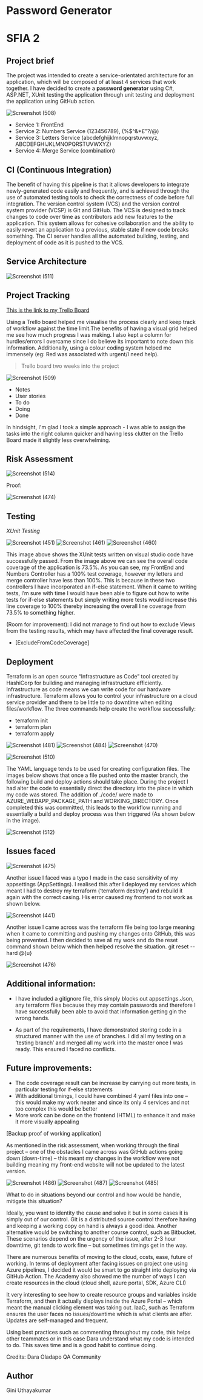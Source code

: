 # **Password Generator**
# SFIA 2

Project brief
---


The project was intended to create a service-orientated architecture for an application, which will be composed of at least 4 services that work together. I have decided to create a **password generator** using C#, ASP.NET, XUnit testing the application through unit testing and deployment the application using GitHub action.

![Screenshot (508)](https://user-images.githubusercontent.com/82108067/123120872-95209980-d43c-11eb-891a-d53ab2eababf.png)

* Service 1: FrontEnd
* Service 2: Numbers Service (123456789), (%$^&*£"?/@)
* Service 3: Letters Service (abcdefghijklmnopqrstuvwxyz, ABCDEFGHIJKLMNOPQRSTUVWXYZ)
* Service 4: Merge Service (combination)

CI (Continuous Integration)
---


The benefit of having this pipeline is that it allows developers to integrate newly-generated code easily and frequently, and is achieved through the use of automated testing tools to check the correctness of code before full integration. The version control system (VCS) and the version control system provider (VCSP) is Git and GitHub. The VCS is designed to track changes to code over time as contributors add new features to the application. This system allows for cohesive collaboration and the ability to easily revert an application to a previous, stable state if new code breaks something. The CI server handles all the automated building, testing, and deployment of code as it is pushed to the VCS.

Service Architecture
---


![Screenshot (511)](https://user-images.githubusercontent.com/82108067/123141788-aa072800-d450-11eb-9d90-a601f43bcde5.png)



**Project Tracking**
---


[This is the link to my Trello Board](https://trello.com/b/ioxDkTOo/qaproject)

Using a Trello board helped me visualise the process clearly and keep track of workflow against the time limit.The benefits of having a visual grid helped me see how much progress I was making. I also kept a column for hurdles/errors I overcame since I do believe its important to note down this information. Additionally, using a colour coding system helped me immensely (eg: Red was associated with urgent/I need help).

<!-- Blockquote -->
> Trello board two weeks into the project

![Screenshot (509)](https://user-images.githubusercontent.com/82108067/123125828-c56a3700-d440-11eb-971e-f1e8fa2e6827.png)

* Notes
* User stories
* To do
* Doing
* Done

In hindsight, I'm glad I took a simple approach - I was able to assign the tasks into the right column quicker and having less clutter on the Trello Board made it slightly less overwhelming. 



**Risk Assessment**
---

![Screenshot (514)](https://user-images.githubusercontent.com/82108067/123174074-77245a80-d477-11eb-8312-625747277ba5.png)

Proof:

![Screenshot (474)](https://user-images.githubusercontent.com/82108067/123139733-6f9c8b80-d44e-11eb-8200-3c2df512fff9.png)

**Testing**
---

*XUnit Testing*
 
![Screenshot (451)](https://user-images.githubusercontent.com/82108067/123105032-5afccb00-d42f-11eb-9f09-76c38bd071f1.png)
![Screenshot (461)](https://user-images.githubusercontent.com/82108067/123105042-5df7bb80-d42f-11eb-8d1c-c3315e000d34.png)
![Screenshot (460)](https://user-images.githubusercontent.com/82108067/123105049-605a1580-d42f-11eb-8480-ecb3f0c3e6eb.png)


This image above shows the XUnit tests written on visual studio code have successfully passed. From the image above we can see the overall code coverage of the application is 73.5%. As you can see, my FrontEnd and Numbers Controller has a 100% test coverage, however my letters and merge controller have less than 100%. This is because in these two controllers I have incorporated an if-else statement. When it came to writing tests, I’m sure with time I would have been able to figure out how to write tests for if-else statements but simply writing more tests would increase this line coverage to 100% thereby increasing the overall line coverage from 73.5% to something higher.

(Room for improvement): I did not manage to find out how to exclude Views from the testing results, which may have affected the final coverage result.
* [ExcludeFromCodeCoverage]

**Deployment**
---

Terraform is an open source “Infrastructure as Code” tool created by HashiCorp for building and managing infrastructure efficiently. Infrastructure as code means we can write code for our hardware infrastructure. Terraform allows you to control your infrastructure on a cloud service provider and there to be little to no downtime when editing files/workflow.
The three commands help create the workflow successfully:
-	terraform init
-	terraform plan
-	terraform apply



![Screenshot (481)](https://user-images.githubusercontent.com/82108067/123105517-c9418d80-d42f-11eb-9d20-caeb482d6286.png)
![Screenshot (484)](https://user-images.githubusercontent.com/82108067/123172677-5ce97d00-d475-11eb-8272-c0a1122d6d93.png)
![Screenshot (470)](https://user-images.githubusercontent.com/82108067/123140404-27ca3400-d44f-11eb-8582-e8b4168fcfb0.png)

![Screenshot (510)](https://user-images.githubusercontent.com/82108067/123140394-2567da00-d44f-11eb-9e5b-86b34220acb5.png)


The YAML language tends to be used for creating configuration files. The images below shows that once a file pushed onto the master branch, the following build and deploy actions should take place. During the project I had alter the code to essentially direct the directory into the place in which my code was stored. The addition of ./code/ were made to AZURE_WEBAPP_PACKAGE_PATH and WORKING_DIRECTORY. Once completed this was committed, this leads to the workflow running and essentially a build and deploy process was then triggered (As shown below in the image).

![Screenshot (512)](https://user-images.githubusercontent.com/82108067/123166616-84d4e280-d46d-11eb-8f63-9f2742bddc3e.png)






**Issues faced**
---

![Screenshot (475)](https://user-images.githubusercontent.com/82108067/123105231-8d0e2d00-d42f-11eb-8bab-9a747239668f.png)

Another issue I faced was a typo I made in the case sensitivity of my appsettings (AppSettings). I realised this after I deployed my services which meant I had to destroy my terraform (‘terraform destroy’) and rebuild it again with the correct casing. His error caused my frontend to not work as shown below.

![Screenshot (441)](https://user-images.githubusercontent.com/82108067/123213527-005e8000-d4be-11eb-9803-376c011bca46.png)

Another issue I came across was the terraform file being too large meaning when it came to committing and pushing my changes onto GitHub, this was being prevented. I then decided to save all my work and do the reset command shown below which then helped resolve the situation.
git reset --hard @{u}


![Screenshot (476)](https://user-images.githubusercontent.com/82108067/123139746-73301280-d44e-11eb-8bd3-f3d3a7017543.png)



**Additional information:**
---

<!-- UL -->
* I have included a gitignore file, this simply blocks out appsettings.Json, any terraform files because they may contain passwords and therefore I have successfully been able to avoid that information getting gin the wrong hands. 

* As part of the requirements, I have demonstrated storing code in a structured manner with the use of branches. I did all my testing on a ‘testing branch’ and merged all my work into the master once I was ready. This ensured I faced no conflicts.


**Future improvements:**
---

* The code coverage result can be increase by carrying out more tests, in particular testing for if-else statements
* With additional timings, I could have combined 4 yaml files into one – this would make my work neater and since its only 4 services and not too complex this would be better
* More work can be done on the frontend (HTML) to enhance it and make it more visually appealing

[Backup proof of working application]

As mentioned in the risk assessment, when working through the final project – one of the obstacles I came across was GitHub actions going down (down-time) – this meant my changes in the workflow were not building meaning my front-end website will not be updated to the latest version.

![Screenshot (486)](https://user-images.githubusercontent.com/82108067/123105359-a616de00-d42f-11eb-8a7b-719a6f12ec17.png)
![Screenshot (487)](https://user-images.githubusercontent.com/82108067/123105415-b464fa00-d42f-11eb-9125-f91b5e3593be.png)
![Screenshot (485)](https://user-images.githubusercontent.com/82108067/123105385-aca55580-d42f-11eb-94d1-c33ad91b09db.png)


What to do in situations beyond our control and how would be handle, mitigate this situation?

Ideally, you want to identity the cause and solve it but in some cases it is simply out of our control. Git is a distributed source control therefore having and keeping a working copy on hand is always a good idea. Another alternative would be switching to another course control, such as Bitbucket. These scenarios depend on the urgency of the issue, after 2-3 hour downtime, git tends to work fine – but sometimes timings get in the way.

There are numerous benefits of moving to the cloud, costs, ease, future of working. In terms of deployment after facing issues on project one using Azure pipelines, I decided it would be smart to go straight into deploying via GitHub Action. The Academy also showed me the number of ways I can create resources in the cloud (cloud shell, azure portal, SDK, Azure CLI)

It very interesting to see how to create resource groups and variables inside Terraform, and then it actually displays inside the Azure Portal – which meant the manual clicking element was taking out. IaaC, such as Terraform ensures the user faces no issues/downtime which is what clients are after. Updates are self-managed and frequent.


Using best practices such as commenting throughout my code, this helps other teammates or in this case Dara understand what my code is intended to do. This saves time and is a good habit to continue doing.



Credits:
Dara Oladapo
QA Community 


Author
---

Gini Uthayakumar
